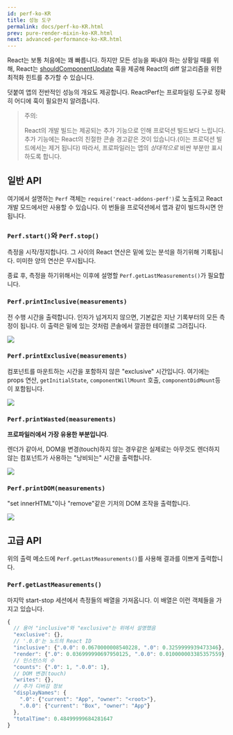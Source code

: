 ```yaml
---
id: perf-ko-KR
title: 성능 도구
permalink: docs/perf-ko-KR.html
prev: pure-render-mixin-ko-KR.html
next: advanced-performance-ko-KR.html
---
```


React는 보통 처음에는 꽤 빠릅니다. 하지만 모든 성능을 짜내야 하는 상황일 때를 위해, React는 [shouldComponentUpdate](/react/docs/component-specs.html#updating-shouldcomponentupdate) 훅을 제공해 React의 diff 알고리즘을 위한 최적화 힌트를 추가할 수 있습니다.

덧붙여 앱의 전반적인 성능의 개요도 제공합니다. ReactPerf는 프로파일링 도구로 정확히 어디에 훅이 필요한지 알려줍니다.

> 주의:
>
> React의 개발 빌드는 제공되는 추가 기능으로 인해 프로덕션 빌드보다 느립니다. 추가 기능에는 React의 친절한 콘솔 경고같은 것이 있습니다.(이는 프로덕션 빌드에서는 제거 됩니다) 따라서, 프로파일러는 앱의 _상대적으로_ 비싼 부분만 표시하도록 합니다.

## 일반 API

여기에서 설명하는 `Perf` 객체는 `require('react-addons-perf')`로 노출되고 React 개발 모드에서만 사용할 수 있습니다. 이 번들을 프로덕션에서 앱과 같이 빌드하시면 안됩니다.

### `Perf.start()`와 `Perf.stop()`
측정을 시작/정지합니다. 그 사이의 React 연산은 밑에 있는 분석을 하기위해 기록됩니다. 미미한 양의 연산은 무시됩니다.

종료 후, 측정을 하기위해서는 이후에 설명할 `Perf.getLastMeasurements()`가 필요합니다.

### `Perf.printInclusive(measurements)`
전 수행 시간을 출력합니다. 인자가 넘겨지지 않으면, 기본값은 지난 기록부터의 모든 측정이 됩니다. 이 출력은 밑에 있는 것처럼 콘솔에서 깔끔한 테이블로 그려집니다.

![](/react/img/docs/perf-inclusive.png)

### `Perf.printExclusive(measurements)`
컴포넌트를 마운트하는 시간을 포함하지 않은 "exclusive" 시간입니다. 여기에는 props 연산, `getInitialState`, `componentWillMount` 호출, `componentDidMount`등이 포함됩니다.

![](/react/img/docs/perf-exclusive.png)

### `Perf.printWasted(measurements)`

**프로파일러에서 가장 유용한 부분입니다**.

렌더가 같아서, DOM을 변경(touch)하지 않는 경우같은 실제로는 아무것도 렌더하지 않는 컴포넌트가 사용하는 "낭비되는" 시간을 출력합니다.

![](/react/img/docs/perf-wasted.png)

### `Perf.printDOM(measurements)`
"set innerHTML"이나 "remove"같은 기저의 DOM 조작을 출력합니다.

![](/react/img/docs/perf-dom.png)

## 고급 API

위의 출력 메소드에 `Perf.getLastMeasurements()`를 사용해 결과를 이쁘게 출력합니다.

### `Perf.getLastMeasurements()`
마지막 start-stop 세션에서 측정들의 배열을 가져옵니다. 이 배열은 이런 객체들을 가지고 있습니다.

```js
{
  // 용어 "inclusive"와 "exclusive"는 위에서 설명했음
  "exclusive": {},
  // '.0.0'는 노드의 React ID
  "inclusive": {".0.0": 0.0670000008540228, ".0": 0.3259999939473346},
  "render": {".0": 0.036999990697950125, ".0.0": 0.010000003385357559},
  // 인스턴스의 수
  "counts": {".0": 1, ".0.0": 1},
  // DOM 변경(touch)
  "writes": {},
  // 추가 디버깅 정보
  "displayNames": {
    ".0": {"current": "App", "owner": "<root>"},
    ".0.0": {"current": "Box", "owner": "App"}
  },
  "totalTime": 0.48499999684281647
}
```
